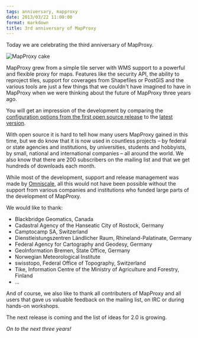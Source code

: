 ```yaml
---
tags: anniversary, mapproxy
date: 2013/03/22 11:00:00
format: markdown
title: 3rd anniversary of MapProxy
---
```


Today we are celebrating the third anniversary of MapProxy.

![MapProxy cake](/static/img/cake.jpeg)

MapProxy grew from a simple tile server with WMS support to a powerful and flexible proxy for maps. Features like the security API, the ability to reproject tiles, support for coverages from Shapefiles or PostGIS and the various tools are just a few things that we couldn't have imagined to have in MapProxy when we were thinking about the future of MapProxy three years ago.

You will get an impression of the development by comparing the [configuration options from the first open source release](http://mapproxy.org/docs/0.8.0/) to the [latest version](http://mapproxy.org/docs/latest/).

With open source it is hard to tell how many users MapProxy gained in this time, but we do know that it is now used in countless projects – by federal or state agencies and institutions, by universities, students and hobbyists, by small, national and international companies – all around the world.
We also know that there are 200 subscribers on the mailing list and that we get hundreds of downloads each month.


While most of the development, support and release management was made by [Omniscale](http://omniscale.com), all this would not have been possible without the support from various companies and institutions who funded large parts of the development of MapProxy.

We would like to thank:

- Blackbridge Geomatics, Canada
- Cadastral Agency of the Hanseatic City of Rostock, Germany
- Camptocamp SA, Switzerland
- Dienstleistungszentren Ländlicher Raum, Rhineland-Palatinate, Germany
- Federal Agency for Cartography and Geodesy, Germany
- GeoInformation Bremen, State Office, Germany
- Norwegian Meteorological Institute
- swisstopo, Federal Office of Topography, Switzerland
- Tike, Information Centre of the Ministry of Agriculture and Forestry, Finland
- ...

And of course, we also like to thank all contributers of MapProxy and all users that gave us valuable feedback on the mailing list, on IRC or during hands-on workshops.

The next release is coming and the list of ideas for 2.0 is growing.

*On to the next three years!*